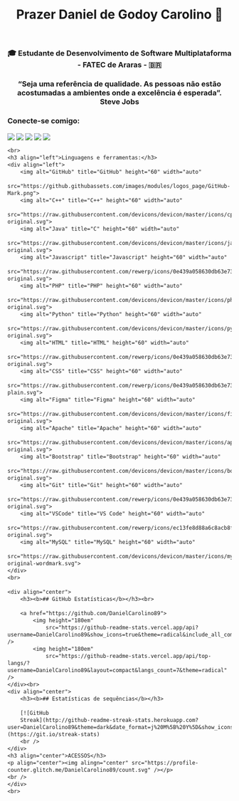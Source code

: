 <h1 align="center"><b>Prazer Daniel de Godoy Carolino 👋</b></h1>
<br>
<h3 align="center"><b>🎓 Estudante de Desenvolvimento de Software Multiplataforma - FATEC de Araras - 🇧🇷</b></h3>
<h3 align="center"><b>“Seja uma referência de qualidade. As pessoas não estão acostumadas a ambientes onde a excelência
        é esperada”. Steve Jobs</b></h5>
    <h3 align="left">Conecte-se comigo:</h3>
    <p align="left">
        <a href="https://www.linkedin.com/in/danielcarolino]" target="blank"><img align="center"
                src="https://img.shields.io/badge/-LinkedIn-blue?style=flat-square&logo=Linkedin&logoColor=white&link=LINK_LINKEDIN)"
                height="40" width="auto" /></a>
        <a href="mailto:daniel.carolino@fatec.sp.gov.br" target="blank"><img align="center"
                src="https://img.shields.io/badge/Microsoft%20Teams-6264A7?style=flat-square&logo=microsoft-teams&logoColor=white"
                height="40" width="auto" /></a>
        <a href="mailto:daniel.carolino@gmail.com" target="blank"><img align="center"
                src="https://img.shields.io/badge/Gmail-D14836?style=flat-square&logo=gmail&logoColor=white" height="40"
                width="auto" /></a>
        <a href="https://github.com/danielcarolino89" target="blank"><img align="center"
                src="https://img.shields.io/badge/-Github-000?style=flat-square&logo=Github&logoColor=white&link=LINK_GIT"
                height="40" width="auto" /></a>
        <a href="https://wa.me/5519996300297" target="blank"><img align="center"
                src="https://img.shields.io/badge/WhatsApp-25D366?style=flat-square&logo=whatsapp&logoColor=white"
                height="40" width="auto" /></a>
    </p>


    <br>
    <h3 align="left">Linguagens e ferramentas:</h3>
    <div align="left">
        <img alt="GitHub" title="GitHub" height="60" width="auto"
            src="https://github.githubassets.com/images/modules/logos_page/GitHub-Mark.png">
        <img alt="C++" title="C++" height="60" width="auto"
            src="https://raw.githubusercontent.com/devicons/devicon/master/icons/cplusplus/cplusplus-original.svg">
        <img alt="Java" title="C" height="60" width="auto"
            src="https://raw.githubusercontent.com/devicons/devicon/master/icons/java/java-original.svg">
        <img alt="Javascript" title="Javascript" height="60" width="auto"
            src="https://raw.githubusercontent.com/rewerp/icons/0e439a058630db63e7356bdb1af3189b2f772bd7/devicons/javascript-original.svg">
        <img alt="PHP" title="PHP" height="60" width="auto"
            src="https://raw.githubusercontent.com/devicons/devicon/master/icons/php/php-original.svg">
        <img alt="Python" title="Python" height="60" width="auto"
            src="https://raw.githubusercontent.com/devicons/devicon/master/icons/python/python-original.svg">
        <img alt="HTML" title="HTML" height="60" width="auto"
            src="https://raw.githubusercontent.com/rewerp/icons/0e439a058630db63e7356bdb1af3189b2f772bd7/devicons/html5-original.svg">
        <img alt="CSS" title="CSS" height="60" width="auto"
            src="https://raw.githubusercontent.com/rewerp/icons/0e439a058630db63e7356bdb1af3189b2f772bd7/devicons/css3-plain.svg">
        <img alt="Figma" title="Figma" height="60" width="auto"
            src="https://raw.githubusercontent.com/devicons/devicon/master/icons/figma/figma-original.svg">
        <img alt="Apache" title="Apache" height="60" width="auto"
            src="https://raw.githubusercontent.com/devicons/devicon/master/icons/apache/apache-original.svg">
        <img alt="Bootstrap" title="Bootstrap" height="60" width="auto"
            src="https://raw.githubusercontent.com/devicons/devicon/master/icons/bootstrap/bootstrap-original.svg">
        <img alt="Git" title="Git" height="60" width="auto"
            src="https://raw.githubusercontent.com/rewerp/icons/0e439a058630db63e7356bdb1af3189b2f772bd7/devicons/git-original.svg">
        <img alt="VSCode" title="VS Code" height="60" width="auto"
            src="https://raw.githubusercontent.com/rewerp/icons/ec13fe8d88a6c8acb8fd0275614fd9453bdd104b/devicons/vscode-original.svg">
        <img alt="MySQL" title="MySQL" height="60" width="auto"
            src="https://raw.githubusercontent.com/devicons/devicon/master/icons/mysql/mysql-original-wordmark.svg">
    </div>
    <br>

    <div align="center">
        <h3><b>## GitHub Estatísticas</b></h3><br>

        <a href="https://github.com/DanielCarolino89">
            <img height="180em"
                src="https://github-readme-stats.vercel.app/api?username=DanielCarolino89&show_icons=true&theme=radical&include_all_commits=true&count_private=true" />
            <img height="180em"
                src="https://github-readme-stats.vercel.app/api/top-langs/?username=DanielCarolino89&layout=compact&langs_count=7&theme=radical" />
    </div><br>
    <div align="center">
        <h3><b>## Estatísticas de sequências</b></h3>

        [![GitHub
        Streak](http://github-readme-streak-stats.herokuapp.com?user=DanielCarolino89&theme=dark&date_format=j%20M%5B%20Y%5D&show_icons=true&title_color=fff&icon_color=79ff97&text_color=9f9f9f&bg_color=151515)](https://git.io/streak-stats)
        <br />
    </div>
    <h3 align="center">ACESSOS</h3>
    <p align="center"><img alingn="center" src="https://profile-counter.glitch.me/DanielCarolino89/count.svg" /></p>
    <br />
    </div>
    <br>


